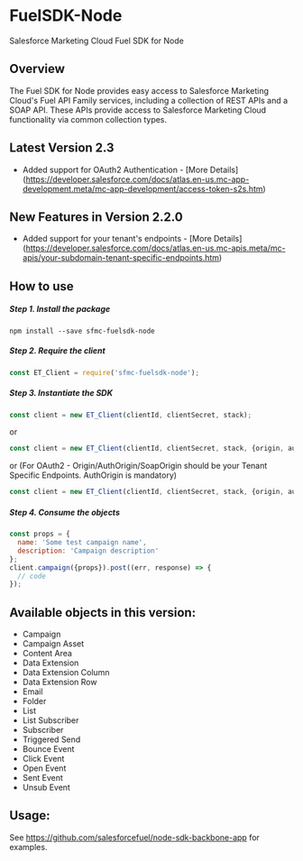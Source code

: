 FuelSDK-Node
============

Salesforce Marketing Cloud Fuel SDK for Node

## Overview ##
The Fuel SDK for Node provides easy access to Salesforce Marketing Cloud's Fuel API Family services, including a collection of REST APIs and a SOAP API. These APIs provide access to Salesforce Marketing Cloud functionality via common collection types. 

## Latest Version 2.3 ##
* Added support for OAuth2 Authentication - [More Details]
(https://developer.salesforce.com/docs/atlas.en-us.mc-app-development.meta/mc-app-development/access-token-s2s.htm)

## New Features in Version 2.2.0 ##
* Added support for your tenant's endpoints - [More Details]
(https://developer.salesforce.com/docs/atlas.en-us.mc-apis.meta/mc-apis/your-subdomain-tenant-specific-endpoints.htm)

## How to use

##### Step 1. Install the package

```
npm install --save sfmc-fuelsdk-node
```

##### Step 2. Require the client
```js
const ET_Client = require('sfmc-fuelsdk-node');
```

##### Step 3. Instantiate the SDK
```js
const client = new ET_Client(clientId, clientSecret, stack);
```
or
```js
const client = new ET_Client(clientId, clientSecret, stack, {origin, authOrigin, soapOrigin}); // stack is ignored
```
or (For OAuth2 - Origin/AuthOrigin/SoapOrigin should be your Tenant Specific Endpoints. AuthOrigin is mandatory)
```js
const client = new ET_Client(clientId, clientSecret, stack, {origin, authOrigin, soapOrigin, authOptions = { authVersion = 2, accountId = <<TARGET_BUSINESS_UNIT>>, scope = <<DATA_ACCESS_PERMISSIONS>>}}); 
```
##### Step 4. Consume the objects
```js
const props = {
  name: 'Some test campaign name',
  description: 'Campaign description'
};
client.campaign({props}).post((err, response) => {
  // code
});
```

## Available objects in this version:

* Campaign
* Campaign Asset
* Content Area
* Data Extension
* Data Extension Column
* Data Extension Row
* Email
* Folder
* List
* List Subscriber
* Subscriber
* Triggered Send
* Bounce Event
* Click Event
* Open Event
* Sent Event
* Unsub Event


## Usage:

See https://github.com/salesforcefuel/node-sdk-backbone-app for examples.
